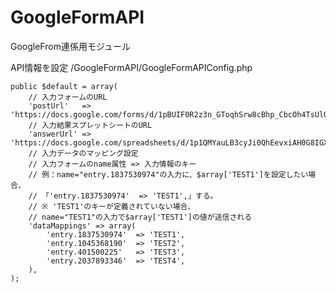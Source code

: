 GoogleFormAPI
=============

GoogleFrom連係用モジュール

API情報を設定
/GoogleFormAPI/GoogleFormAPIConfig.php
	
	public $default = array(
		// 入力フォームのURL
		'postUrl'	=> 'https://docs.google.com/forms/d/1pBUIF0R2z3n_GToqhSrw8cBhp_CbcOh4TsUlOKiExc8/formResponse',
		// 入力結果スプレットシートのURL
		'answerUrl'	=> 'https://docs.google.com/spreadsheets/d/1p1QMYauLB3cyJi0QhEevxiAH0G8IGXG6r_kzE6tAiq0',
		// 入力データのマッピング設定
		// 入力フォームのname属性 => 入力情報のキー
		// 例：name="entry.1837530974"の入力に、$array['TEST1']を設定したい場合、
		// 「'entry.1837530974'	=> 'TEST1',」する。
		// ※ 'TEST1'のキーが定義されていない場合、
		// name="TEST1"の入力で$array['TEST1']の値が送信される
		'dataMappings' => array(
			'entry.1837530974'	=> 'TEST1',
			'entry.1045368190'	=> 'TEST2',
			'entry.401500225'	=> 'TEST3',
			'entry.2037893346'	=> 'TEST4',
		),
	);